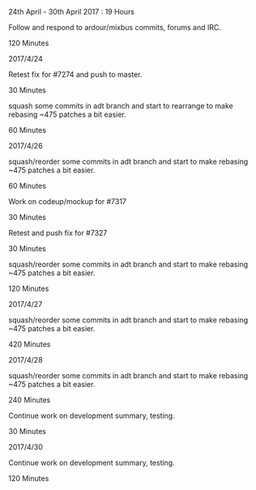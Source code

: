 24th April - 30th April 2017 : 19 Hours

Follow and respond to ardour/mixbus commits, forums and IRC.

120 Minutes

2017/4/24

Retest fix for #7274 and push to master.

30 Minutes

squash some commits in adt branch and start to rearrange to make rebasing ~475
patches a bit easier.

60 Minutes

2017/4/26

squash/reorder some commits in adt branch and start to make rebasing ~475
patches a bit easier.

60 Minutes

Work on codeup/mockup for #7317

30 Minutes

Retest and push fix for #7327

30 Minutes

squash/reorder some commits in adt branch and start to make rebasing ~475
patches a bit easier.

120 Minutes

2017/4/27

squash/reorder some commits in adt branch and start to make rebasing ~475
patches a bit easier.

420 Minutes

2017/4/28

squash/reorder some commits in adt branch and start to make rebasing ~475
patches a bit easier.

240 Minutes

Continue work on development summary, testing.

30 Minutes

2017/4/30

Continue work on development summary, testing.

120 Minutes
